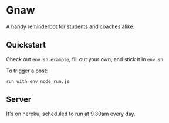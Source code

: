 # Gnaw

A handy reminderbot for students and coaches alike.

## Quickstart

Check out `env.sh.example`, fill out your own, and stick it in `env.sh`

To trigger a post:

```
run_with_env node run.js
```

## Server

It's on heroku, scheduled to run at 9.30am every day.
